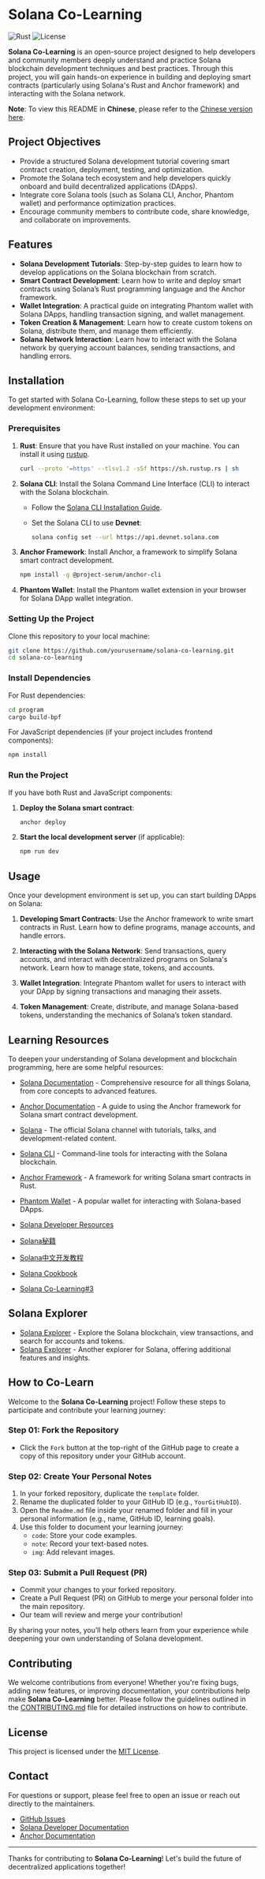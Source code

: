 # Solana Co-Learning

![Rust](https://img.shields.io/badge/Rust-1.75.0-orange?logo=rust)
![License](https://img.shields.io/badge/License-MIT-blue)

**Solana Co-Learning** is an open-source project designed to help developers and community members deeply understand and practice Solana blockchain development techniques and best practices. Through this project, you will gain hands-on experience in building and deploying smart contracts (particularly using Solana's Rust and Anchor framework) and interacting with the Solana network.

**Note**: To view this README in **Chinese**, please refer to the [Chinese version here](./README.zh.md).

## Project Objectives

- Provide a structured Solana development tutorial covering smart contract creation, deployment, testing, and optimization.
- Promote the Solana tech ecosystem and help developers quickly onboard and build decentralized applications (DApps).
- Integrate core Solana tools (such as Solana CLI, Anchor, Phantom wallet) and performance optimization practices.
- Encourage community members to contribute code, share knowledge, and collaborate on improvements.

## Features

- **Solana Development Tutorials**: Step-by-step guides to learn how to develop applications on the Solana blockchain from scratch.
- **Smart Contract Development**: Learn how to write and deploy smart contracts using Solana’s Rust programming language and the Anchor framework.
- **Wallet Integration**: A practical guide on integrating Phantom wallet with Solana DApps, handling transaction signing, and wallet management.
- **Token Creation & Management**: Learn how to create custom tokens on Solana, distribute them, and manage them efficiently.
- **Solana Network Interaction**: Learn how to interact with the Solana network by querying account balances, sending transactions, and handling errors.

## Installation

To get started with Solana Co-Learning, follow these steps to set up your development environment:

### Prerequisites

1. **Rust**: Ensure that you have Rust installed on your machine. You can install it using [rustup](https://www.rust-lang.org/tools/install).

   ```bash
   curl --proto '=https' --tlsv1.2 -sSf https://sh.rustup.rs | sh
   ```

2. **Solana CLI**: Install the Solana Command Line Interface (CLI) to interact with the Solana blockchain.

   - Follow the [Solana CLI Installation Guide](https://docs.solana.com/cli/install-solana-cli-tools).
   - Set the Solana CLI to use **Devnet**:

     ```bash
     solana config set --url https://api.devnet.solana.com
     ```

3. **Anchor Framework**: Install Anchor, a framework to simplify Solana smart contract development.

   ```bash
   npm install -g @project-serum/anchor-cli
   ```

4. **Phantom Wallet**: Install the Phantom wallet extension in your browser for Solana DApp wallet integration.

### Setting Up the Project

Clone this repository to your local machine:

```bash
git clone https://github.com/yourusername/solana-co-learning.git
cd solana-co-learning
```

### Install Dependencies

For Rust dependencies:

```bash
cd program
cargo build-bpf
```

For JavaScript dependencies (if your project includes frontend components):

```bash
npm install
```

### Run the Project

If you have both Rust and JavaScript components:

1. **Deploy the Solana smart contract**:

   ```bash
   anchor deploy
   ```

2. **Start the local development server** (if applicable):

   ```bash
   npm run dev
   ```

## Usage

Once your development environment is set up, you can start building DApps on Solana:

1. **Developing Smart Contracts**: Use the Anchor framework to write smart contracts in Rust. Learn how to define programs, manage accounts, and handle errors.

2. **Interacting with the Solana Network**: Send transactions, query accounts, and interact with decentralized programs on Solana's network. Learn how to manage state, tokens, and accounts.

3. **Wallet Integration**: Integrate Phantom wallet for users to interact with your DApp by signing transactions and managing their assets.

4. **Token Management**: Create, distribute, and manage Solana-based tokens, understanding the mechanics of Solana’s token standard.

## Learning Resources

To deepen your understanding of Solana development and blockchain programming, here are some helpful resources:

- [Solana Documentation](https://docs.solana.com/) - Comprehensive resource for all things Solana, from core concepts to advanced features.
- [Anchor Documentation](https://www.anchor-lang.com/docs/) - A guide to using the Anchor framework for Solana smart contract development.
- [Solana](https://www.youtube.com/@SolanaFndn) - The official Solana channel with tutorials, talks, and development-related content.

- [Solana CLI](https://docs.solana.com/cli) - Command-line tools for interacting with the Solana blockchain.
- [Anchor Framework](https://www.anchor-lang.com/) - A framework for writing Solana smart contracts in Rust.
- [Phantom Wallet](https://www.phantom.app/) - A popular wallet for interacting with Solana-based DApps.
- [Solana Developer Resources](https://github.com/CristinaSolana/solana-developer-resources)
- [Solana秘籍](https://solanacookbook.com/zh/)
- [Solana中文开发教程](https://www.solanazh.com/)
- [Solana Cookbook](https://solana.com/zh/developers/cookbook#contributing)
- [Solana Co-Learning#3](https://github.com/706creators/solana-co-learn?tab=readme-ov-file)

## Solana Explorer

- [Solana Explorer](https://explorer.solana.com/) - Explore the Solana blockchain, view transactions, and search for accounts and tokens.
- [Solana Explorer](https://solscan.io/) - Another explorer for Solana, offering additional features and insights.

## How to Co-Learn

Welcome to the **Solana Co-Learning** project! Follow these steps to participate and contribute your learning journey:

### Step 01: Fork the Repository

- Click the `Fork` button at the top-right of the GitHub page to create a copy of this repository under your GitHub account.

### Step 02: Create Your Personal Notes

1. In your forked repository, duplicate the `template` folder.
2. Rename the duplicated folder to your GitHub ID (e.g., `YourGitHubID`).
3. Open the `Readme.md` file inside your renamed folder and fill in your personal information (e.g., name, GitHub ID, learning goals).
4. Use this folder to document your learning journey:
   - `code`: Store your code examples.
   - `note`: Record your text-based notes.
   - `img`: Add relevant images.

### Step 03: Submit a Pull Request (PR)

- Commit your changes to your forked repository.
- Create a Pull Request (PR) on GitHub to merge your personal folder into the main repository.
- Our team will review and merge your contribution!

By sharing your notes, you’ll help others learn from your experience while deepening your own understanding of Solana development.

## Contributing

We welcome contributions from everyone! Whether you're fixing bugs, adding new features, or improving documentation, your contributions help make **Solana Co-Learning** better. Please follow the guidelines outlined in the [CONTRIBUTING.md](CONTRIBUTING.md) file for detailed instructions on how to contribute.

## License

This project is licensed under the [MIT License](LICENSE).

## Contact

For questions or support, please feel free to open an issue or reach out directly to the maintainers.

- [GitHub Issues](https://github.com/the-job-org/solana-co-learning/issues)
- [Solana Developer Documentation](https://docs.solana.com/)
- [Anchor Documentation](https://www.anchor-lang.com/docs/)

---

Thanks for contributing to **Solana Co-Learning**! Let's build the future of decentralized applications together!
